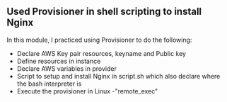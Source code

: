 ## Used Provisioner in shell scripting to install Nginx

In this module, I practiced using Provisioner to do the following:

* Declare AWS Key pair resources, keyname and Public key
* Define resources in instance
* Declare AWS variables in provider
* Script to setup and install Nginx in script.sh which also declare where the bash interpreter is
* Execute the provisioner in Linux -"remote_exec"
